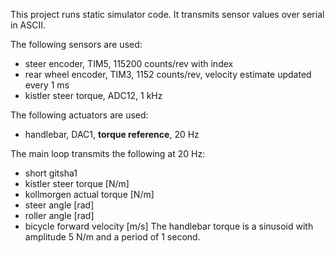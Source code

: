 This project runs static simulator code. It transmits sensor values over serial
in ASCII.

The following sensors are used:
 - steer encoder, TIM5, 115200 counts/rev with index
 - rear wheel encoder, TIM3, 1152 counts/rev, velocity estimate updated every 1 ms
 - kistler steer torque, ADC12, 1 kHz

The following actuators are used:
 - handlebar, DAC1, __torque reference__, 20 Hz

The main loop transmits the following at 20 Hz:
 - short gitsha1
 - kistler steer torque [N/m]
 - kollmorgen actual torque [N/m]
 - steer angle [rad]
 - roller angle [rad]
 - bicycle forward velocity [m/s]
The handlebar torque is a sinusoid with amplitude 5 N/m and a period of 1
second.
